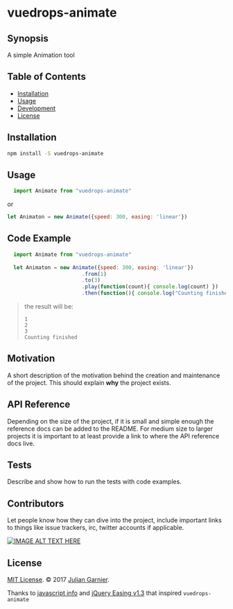 # vuedrops-animate

## Synopsis
A simple Animation tool 

## Table of Contents
- [Installation](#installation)
- [Usage](#usage)
- [Development](#development)
- [License](#license)

## Installation
``` bash
npm install -S vuedrops-animate
```
## Usage
```javascript
  import Animate from "vuedrops-animate" 
  ```  
  or
  ```javascript
  let Animaton = new Animate({speed: 300, easing: 'linear'})
```  


## Code Example
```javascript
  import Animate from "vuedrops-animate"
  
  let Animaton = new Animate({speed: 300, easing: 'linear'})
                        .from(1)
                        .to(3)
                        .play(function(count){ console.log(count) })
                        .then(function(){ console.log("Counting finished")})

```  

> the result will be:
>
>     1
>     2   
>     3
>     Counting finished

## Motivation

A short description of the motivation behind the creation and maintenance of the project. This should explain **why** the project exists.



## API Reference

Depending on the size of the project, if it is small and simple enough the reference docs can be added to the README. For medium size to larger projects it is important to at least provide a link to where the API reference docs live.

## Tests

Describe and show how to run the tests with code examples.

## Contributors

Let people know how they can dive into the project, include important links to things like issue trackers, irc, twitter accounts if applicable.

[![IMAGE ALT TEXT HERE](http://img.youtube.com/vi/YOUTUBE_VIDEO_ID_HERE/0.jpg)](http://www.youtube.com/watch?v=YOUTUBE_VIDEO_ID_HERE)

## License

[MIT License](LICENSE.md). © 2017 [Julian Garnier](http://juliangarnier.com).

Thanks to [javascript info](https://github.com/bendc/animateplus) and [jQuery Easing v1.3](http://gsgd.co.uk/sandbox/jquery/easing/) that inspired `vuedrops-animate` 